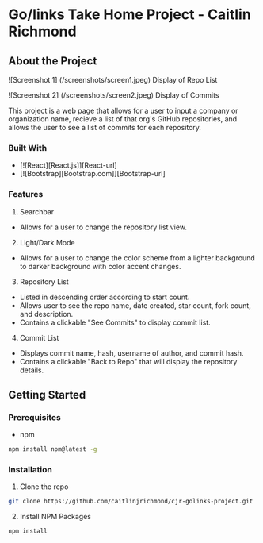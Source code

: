 # Go/links Take Home Project - Caitlin Richmond

<!-- ABOUT THE PROJECT -->

## About the Project

![Screenshot 1] (/screenshots/screen1.jpeg)
Display of Repo List

![Screenshot 2] (/screenshots/screen2.jpeg)
Display of Commits

This project is a web page that allows for a user to input a company or organization name, recieve a list of that org's GitHub repositories, and allows the user to see a list of commits for each repository. 

### Built With

* [![React][React.js]][React-url]
* [![Bootstrap][Bootstrap.com]][Bootstrap-url]

### Features

1. Searchbar
- Allows for a user to change the repository list view.
2. Light/Dark Mode 
- Allows for a user to change the color scheme from a lighter background to darker background with color accent changes. 
3. Repository List 
- Listed in descending order according to start count. 
- Allows user to see the repo name, date created, star count, fork count, and description. 
- Contains a clickable "See Commits" to display commit list.
4. Commit List
- Displays commit name, hash, username of author, and commit hash. 
- Contains a clickable "Back to Repo" that will display the repository details. 


<!-- GETTING STARTED -->

## Getting Started

### Prerequisites 

* npm 
```sh
npm install npm@latest -g
```

### Installation 

1. Clone the repo 
```sh
git clone https://github.com/caitlinjrichmond/cjr-golinks-project.git
```
2. Install NPM Packages 
```sh
npm install
```



